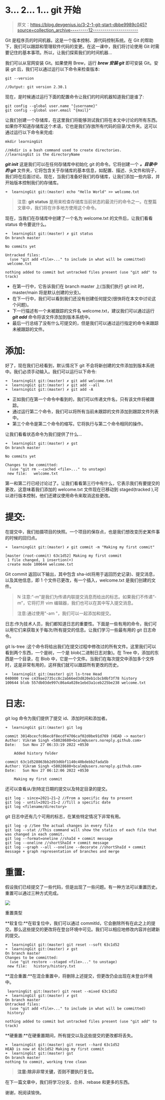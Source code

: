 # 3… 2… 1… git 开始

> 原文：<https://blog.devgenius.io/3-2-1-git-start-dbbe9989c045?source=collection_archive---------12----------------------->

Git 是程序员的时间机器。这是一个版本控制、源代码控制系统。在 Git 的帮助下，我们可以跟踪和管理软件代码的变更。在这一课中，我们将讨论使用 Git 时需要记住的基本事项。所以，让我们探索我们的时间机器…

我们可以从官网安装 Git。如果使用 Brew，运行 ***brew 安装 git*** 即可安装 Git。安装 git 后，我们可以通过运行以下命令来检查版本:

```
git --version

//Output: git version 2.30.1
```

现在，是时候通过运行下面的配置命令让我们的时间机器知道我们是谁了:

```
git config --global user.name "{username}" 
git config --global user.email "{mail}"
```

让我们创建一个存储库，在这里我们将能够测试我们将在本文中讨论的所有东西。如果你不知道存储库这个术语，它也是我们存放所有代码的目录/文件夹。这可以通过运行以下命令来完成:

```
mkdir learningGit 

//mkdir is a bash command used to create directories.
//learningGit is the directoryName
```

***git init*** 这是我们可以在任何存储库中初始化 git 的命令。它将创建一个 ***。目录中的 git*** 文件夹，它将包含关于存储库的基本信息，如配置、描述、头文件和钩子，我们将在后面讨论。现在，当我们准备好我们的存储库，让我们添加一些内容，并开始版本控制我们的存储库。

```
➜  learningGit git:(master) echo "Hello World" >> welcome.txt
```

> 注意: **git status** 是用来检查存储库当前状态的最流行的命令之一。在整篇文章中，我们将在许多地方使用这个命令。

现在，当我们在存储库中创建了一个名为 welcome.txt 的文件后，让我们看看 status 命令要说什么。

```
➜  learningGit git:(master) ✗ git status
On branch master

No commits yet

Untracked files:
  (use "git add <file>..." to include in what will be committed)
 welcome.txt

nothing added to commit but untracked files present (use "git add" to track)
```

*   在第一行中，它告诉我们在 branch master 上(当我们执行 git init 时，master/main 将是默认创建的分支)。
*   在下一行中，我们可以看到我们还没有创建任何提交(很快将在本文中讨论这个问题)。
*   下一行描述有一个未被跟踪的文件名 welcome.txt，建议我们可以通过运行 ***git add*** 命令将该文件添加到版本系统中。
*   最后一行总结了没有什么可提交的，但是我们可以通过运行指定的命令来跟踪未被跟踪的文件。

# 添加:

好了，现在我们已经看到，默认情况下 git 不会将新创建的文件添加到版本系统中。我们必须手动输入。我们可以运行以下命令:

```
➜  learningGit git:(master) ✗ git add welcome.txt
➜  learningGit git:(master) ✗ git add --all
➜  learningGit git:(master) ✗ git add -A
```

*   正如我们在第一个命令中看到的，我们可以传递文件名，只有该文件将被跟踪。
*   通过运行第二个命令，我们可以将所有当前未跟踪的文件添加到跟踪文件列表中。
*   第三个命令是第二个命令的缩写。它将执行与第二个命令相同的操作。

让我们看看状态命令为我们提供了什么…

```
➜  learningGit git:(master) ✗ gst
On branch master

No commits yet

Changes to be committed:
  (use "git rm --cached <file>..." to unstage)
 new file:   welcome.txt
```

第一和第二行已经讨论过了。让我们看看第三行中有什么，它表示我们有要提交的更改，这意味着我们添加的 welcome.txt 文件现在已移动到 staged(tracked ),可以进行版本控制，他们还建议使用命令来取消这些更改。

# **提交:**

在提交中，我们拍摄项目的快照。一个项目的保存点，也是我们想改变历史某件事的时候的回归点。

```
➜  learningGit git:(master) ✗ git commit -m "Making my first commit"

[master (root-commit) 63c1d52] Making my first commit
 1 file changed, 1 insertion(+)
 create mode 100644 welcome.txt
```

Git commit 返回以下输出，其中包含 sha-id(将用于返回历史记录)、提交消息，以及其他信息，即 1 个文件已更改，有一个插入，welcome.txt 是我们创建的文件。

> N 注意:“-m”是我们为传递内联提交消息而给出的标志。如果我们不传递“-m”，它将打开 vim 编辑器，我们也可以在其中写入提交消息。
> 
> 注意:通过使用"-am "，我们可以一起添加和提交。

日志:作为技术人员，我们都知道日志的重要性。下面是一些有用的命令，我们可以用它们来获取关于每次/所有提交的信息。让我们学习一些最有用的 git 日志命令。

git ls-tree <tree-ish>:这个命令将给出我们在提交过程中修改过的所有文件。这里我们可以看到两个东西，一个是树，一个是 blob(二进制日志对象)。在 Tree 中，添加的东西是一个目录，在 Blob 中，它是一个文件。当我们在每次提交中添加多个文件时，这是非常有用的，这样我们就可以跟踪所有更改的历史。</tree-ish>

```
➜  learningGit git:(master) git ls-tree Head
040000 tree c439ae2735cc8c2ab66ed3d820eb1cbcb0bf3f78 history
100644 blob 557db03de997c86a4a028e1ebd3a1ceb225be238 welcome.txt
```

# 日志:

git log 命令为我们提供了提交 id、添加时间和添加者。

```
➜  learningGit git:(master) git log

commit 3014bcecfc86ec8f8ecdf4706caf02d0be91d769 (HEAD -> master)
Author: Vikram Singh <58028680+bcalm@users.noreply.github.com>
Date:   Sun Nov 27 06:33:19 2022 +0530

    Added history folder

commit 63c1d528863bb2d93d6bf1140c40bdebb2fada5b
Author: Vikram Singh <58028680+bcalm@users.noreply.github.com>
Date:   Sun Nov 27 06:12:06 2022 +0530

    Making my first commit
```

还可以查看从/到特定日期的提交以及特定目录的提交。

```
git log - since=2021–21–2 //From a specific day to present
git log - until=2021–21–2 //Till a specific date
git log <filename/directory>
```

git 日志中还有几个可用的标志，在某些特定情况下非常有用。

```
git log -p //See the actual changes in every file
git log --stat //This command will show the statics of each file that was changed in each commit.
git log --format=oneline //shaId + commit message
git log --oneline //shortShaId + commit message
git log --graph --all --oneline --decorate //shortShaId + commit message + graph representation of branches and merge
```

# 重置:

假设我们已经提交了一些代码，但是出现了一些问题。有一种方法可以重置历史。重置可以通过三种方式完成。

![](img/a76f88aab7da0ad4a8f5270ecc02e398.png)

重置类型

**软复位:**在软复位中，我们可以通过 commitId，它会删除所有在此之上的提交。那么这些提交的更改将在登台环境中可见。我们可以相应地修改内容并创建新的提交。

```
➜  learningGit git:(master) git reset --soft 63c1d52
➜  learningGit git:(master) ✗ gst
On branch master
Changes to be committed:
  (use "git restore --staged <file>..." to unstage)
 new file:   history/history.txt
```

**混合重置:**在混合重置中，将删除上述提交，但更改仍会出现在未登台环境中。

```
 learningGit git:(master) git reset --mixed 63c1d52
➜  learningGit git:(master) ✗ gst
On branch master
Untracked files:
  (use "git add <file>..." to include in what will be committed)
 history/

nothing added to commit but untracked files present (use "git add" to track)
```

**硬重置:**在硬重置期间，所有提交以及这些提交的更改都将丢失。

```
➜  learningGit git:(master) git reset --hard 63c1d52
HEAD is now at 63c1d52 Making my first commit
➜  learningGit git:(master) gst
On branch master
nothing to commit, working tree clean
```

> **注意:除非非常关键，否则不要执行复位。**

在下一篇文章中，我们将学习分支、合并、rebase 和更多的东西。

谢谢，祝阅读愉快。
